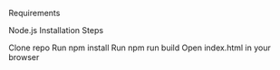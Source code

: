 Requirements

Node.js
Installation Steps

Clone repo
Run npm install
Run npm run build
Open index.html in your browser

